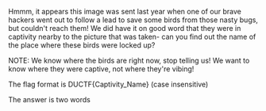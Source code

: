 Hmmm, it appears this image was sent last year when one of our brave hackers went out to follow a lead to save some birds from those nasty bugs, but couldn't reach them! We did have it on good word that they were in captivity nearby to the picture that was taken- can you find out the name of the place where these birds were locked up?

NOTE: We know where the birds are right now, stop telling us! We want to know where they were captive, not where they're vibing!

The flag format is DUCTF{Captivity_Name} (case insensitive)

The answer is two words
